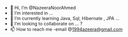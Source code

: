 - 👋 Hi, I’m @NazeeraNoorAhmed
- 👀 I’m interested in ...
- 🌱 I’m currently learning Java, Sql, Hibernate , JPA ...
- 💞️ I’m looking to collaborate on ... ?
- 📫 How to reach me -email @1994azeera@gmail.com

<!---
NazeeraNoorAhmed/NazeeraNoorAhmed is a ✨ special ✨ repository because its `README.md` (this file) appears on your GitHub profile.
You can click the Preview link to take a look at your changes.
--->
